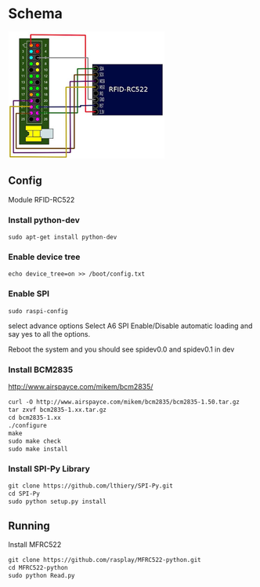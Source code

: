 # Schema
![Esquema RFID](https://github.com/AlexPeral/GPUL_RFID/blob/master/RFID/Diagrama.jpeg "Esquema RFID")


## Config
Module RFID-RC522

### Install python-dev

    sudo apt-get install python-dev

### Enable device tree

    echo device_tree=on >> /boot/config.txt

### Enable SPI

    sudo raspi-config

select advance options
Select A6 SPI  Enable/Disable automatic loading and say yes to all the options.

Reboot the system and you should see spidev0.0 and spidev0.1 in dev

### Install BCM2835

http://www.airspayce.com/mikem/bcm2835/

```
curl -O http://www.airspayce.com/mikem/bcm2835/bcm2835-1.50.tar.gz
tar zxvf bcm2835-1.xx.tar.gz
cd bcm2835-1.xx
./configure
make
sudo make check
sudo make install
```

### Install SPI-Py Library

    git clone https://github.com/lthiery/SPI-Py.git
    cd SPI-Py
    sudo python setup.py install


## Running

Install MFRC522

    git clone https://github.com/rasplay/MFRC522-python.git
    cd MFRC522-python
    sudo python Read.py
